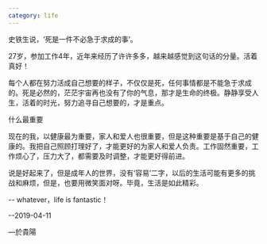 ```yaml
---
category: life
---
```


史铁生说，‘死是一件不必急于求成的事’。

27岁，参加工作4年，近年来经历了许许多多，越来越感觉到这句话的分量。活着真好！

每个人都在努力活成自己想要的样子，不仅仅是死，任何事情都是不能急于求成的。死是必然的，茫茫宇宙再也没有了你的气息，那才是生命的终极。静静享受人生，活着的时光，努力追寻自己想要的，才是重点。

什么最重要

现在的我，以健康最为重要，家人和爱人也很重要，但是这种重要是基于自己的健康的。我把自己照顾打理好了，才能更好的为家人和爱人负责。工作固然重要，工作烦心了，压力大了，都需要及时调整，才能更好得前进。

说是好起来了，但是成年人的世界，没有‘容易’二字，以后的生活可能有更多的挑战和麻烦，但是，也要用微笑面对呀。毕竟，生活是如此精彩。

-- whatever，life is fantastic！

--2019-04-11

—於貴陽